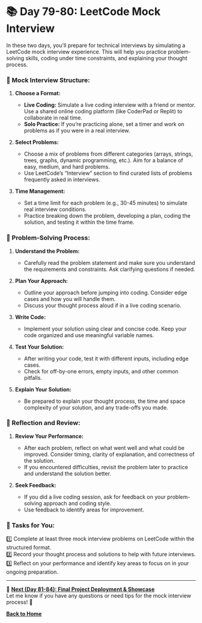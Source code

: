 # **📚 Day 79-80: LeetCode Mock Interview**  

In these two days, you'll prepare for technical interviews by simulating a LeetCode mock interview experience. This will help you practice problem-solving skills, coding under time constraints, and explaining your thought process.

### **🔸 Mock Interview Structure:**

1. **Choose a Format:**
   - **Live Coding:** Simulate a live coding interview with a friend or mentor. Use a shared online coding platform (like CoderPad or Replit) to collaborate in real time.
   - **Solo Practice:** If you’re practicing alone, set a timer and work on problems as if you were in a real interview.

2. **Select Problems:**
   - Choose a mix of problems from different categories (arrays, strings, trees, graphs, dynamic programming, etc.). Aim for a balance of easy, medium, and hard problems.
   - Use LeetCode’s “Interview” section to find curated lists of problems frequently asked in interviews.

3. **Time Management:**
   - Set a time limit for each problem (e.g., 30-45 minutes) to simulate real interview conditions.
   - Practice breaking down the problem, developing a plan, coding the solution, and testing it within the time frame.

### **🔸 Problem-Solving Process:**

1. **Understand the Problem:**
   - Carefully read the problem statement and make sure you understand the requirements and constraints. Ask clarifying questions if needed.

2. **Plan Your Approach:**
   - Outline your approach before jumping into coding. Consider edge cases and how you will handle them.
   - Discuss your thought process aloud if in a live coding scenario.

3. **Write Code:**
   - Implement your solution using clear and concise code. Keep your code organized and use meaningful variable names.

4. **Test Your Solution:**
   - After writing your code, test it with different inputs, including edge cases.
   - Check for off-by-one errors, empty inputs, and other common pitfalls.

5. **Explain Your Solution:**
   - Be prepared to explain your thought process, the time and space complexity of your solution, and any trade-offs you made.

### **🔸 Reflection and Review:**

1. **Review Your Performance:**
   - After each problem, reflect on what went well and what could be improved. Consider timing, clarity of explanation, and correctness of the solution.
   - If you encountered difficulties, revisit the problem later to practice and understand the solution better.

2. **Seek Feedback:**
   - If you did a live coding session, ask for feedback on your problem-solving approach and coding style.
   - Use feedback to identify areas for improvement.

### **📝 Tasks for You:**

1️⃣ Complete at least three mock interview problems on LeetCode within the structured format.  
2️⃣ Record your thought process and solutions to help with future interviews.  
3️⃣ Reflect on your performance and identify key areas to focus on in your ongoing preparation.  

---

🎯 **[Next (Day 81-84): Final Project Deployment & Showcase](../day_81-84/)**  
Let me know if you have any questions or need tips for the mock interview process! 🚀

[**Back to Home**](../../../)